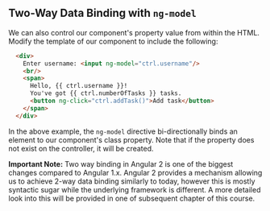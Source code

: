 ## Two-Way Data Binding with `ng-model`

We can also control our component's property value from within the HTML.
Modify the template of our component to include the following:

```html
  <div>
    Enter username: <input ng-model="ctrl.username"/>
    <br/>
    <span>
      Hello, {{ ctrl.username }}!
      You've got {{ ctrl.numberOfTasks }} tasks.
      <button ng-click="ctrl.addTask()">Add task</button>
    </span>
  </div>
```

In the above example, the `ng-model` directive bi-directionally binds an element to our component's class property. Note that if the property does not exist on the controller, it will be created.

**Important Note:** Two way binding in Angular 2 is one of the biggest changes compared to Angular 1.x. Angular 2 provides a mechanism allowing us to achieve 2-way data binding similarly to today, however this is mostly syntactic sugar while the underlying framework is different. A more detailed look into this will be provided in one of subsequent chapter of this course.
